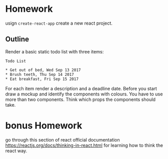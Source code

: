 # Homework

usign `create-react-app` create a new react project.

## Outline

Render a basic static todo list with three items:

```
Todo List

* Get out of bed, Wed Sep 13 2017
* Brush teeth, Thu Sep 14 2017
* Eat breakfast, Fri Sep 15 2017
```

For each item render a description and a deadline date. Before you start draw a mockup and identify the components with colours. You have to use more than two components. Think which props the components should take.

# bonus Homework
go through this section of react official documentation https://reactjs.org/docs/thinking-in-react.html for learning how to think the react way.